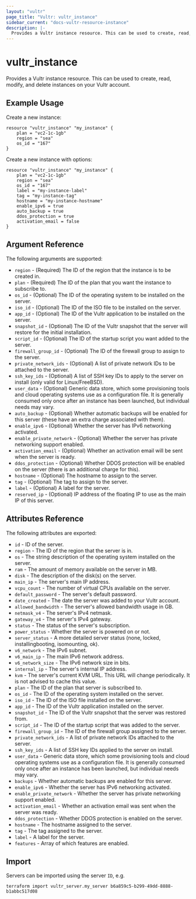 ```yaml
---
layout: "vultr"
page_title: "Vultr: vultr_instance"
sidebar_current: "docs-vultr-resource-instance"
description: |-
  Provides a Vultr instance resource. This can be used to create, read, modify, and delete instances on your Vultr account.
---
```


# vultr_instance

Provides a Vultr instance resource. This can be used to create, read, modify, and delete instances on your Vultr account.

## Example Usage

Create a new instance:

```hcl
resource "vultr_instance" "my_instance" {
	plan = "vc2-1c-1gb"
	region = "sea"
	os_id = "167"
}
```

Create a new instance with options:

```hcl
resource "vultr_instance" "my_instance" {
	plan = "vc2-1c-1gb"
	region = "sea"
	os_id = "167"
	label = "my-instance-label"
	tag = "my-instance-tag"
	hostname = "my-instance-hostname"
	enable_ipv6 = true
	auto_backup = true
	ddos_protection = true
	activation_email = false
}
```

## Argument Reference

The following arguments are supported:

* `region` - (Required) The ID of the region that the instance is to be created in.
* `plan` - (Required) The ID of the plan that you want the instance to subscribe to.
* `os_id` - (Optional) The ID of the operating system to be installed on the server.
* `iso_id` - (Optional) The ID of the ISO file to be installed on the server.
* `app_id` - (Optional) The ID of the Vultr application to be installed on the server.
* `snapshot_id` - (Optional) The ID of the Vultr snapshot that the server will restore for the initial installation. 
* `script_id` - (Optional) The ID of the startup script you want added to the server.
* `firewall_group_id` - (Optional) The ID of the firewall group to assign to the server.
* `private_network_ids` - (Optional) A list of private network IDs to be attached to the server.
* `ssh_key_ids` - (Optional) A list of SSH key IDs to apply to the server on install (only valid for Linux/FreeBSD).
* `user_data` - (Optional) Generic data store, which some provisioning tools and cloud operating systems use as a configuration file. It is generally consumed only once after an instance has been launched, but individual needs may vary.
* `auto_backup` - (Optional) Whether automatic backups will be enabled for this server (these have an extra charge associated with them).
* `enable_ipv6` - (Optional) Whether the server has IPv6 networking activated.
* `enable_private_network` - (Optional) Whether the server has private networking support enabled.
* `activation_email` - (Optional) Whether an activation email will be sent when the server is ready.
* `ddos_protection` - (Optional) Whether DDOS protection will be enabled on the server (there is an additional charge for this).
* `hostname` - (Optional) The hostname to assign to the server.
* `tag` - (Optional) The tag to assign to the server.
* `label` - (Optional) A label for the server.
* `reserved_ip` - (Optional) IP address of the floating IP to use as the main IP of this server.

## Attributes Reference

The following attributes are exported:

* `id` - ID of the server.
* `region` - The ID of the region that the server is in.
* `os` - The string description of the operating system installed on the server.
* `ram` - The amount of memory available on the server in MB.
* `disk` - The description of the disk(s) on the server.
* `main_ip` - The server's main IP address.
* `vcpu_count` - The number of virtual CPUs available on the server.
* `default_password` - The server's default password.
* `date_created` - The date the server was added to your Vultr account.
* `allowed_bandwidth` - The server's allowed bandwidth usage in GB.
* `netmask_v4` - The server's IPv4 netmask.
* `gateway_v4` - The server's IPv4 gateway.
* `status` - The status of the server's subscription.
* `power_status` - Whether the server is powered on or not.
* `server_status` - A more detailed server status (none, locked, installingbooting, isomounting, ok).
* `v6_network` - The IPv6 subnet.
* `v6_main_ip` - The main IPv6 network address.
* `v6_network_size` - The IPv6 network size in bits.
* `internal_ip` - The server's internal IP address.
* `kvm` - The server's current KVM URL. This URL will change periodically. It is not advised to cache this value.
* `plan` - The ID of the plan that server is subscribed to.
* `os_id` - The ID of the operating system installed on the server.
* `iso_id` - The ID of the ISO file installed on the server.
* `app_id` - The ID of the Vultr application installed on the server.
* `snapshot_id` - The ID of the Vultr snapshot that the server was restored from.
* `script_id` - The ID of the startup script that was added to the server.
* `firewall_group_id` - The ID of the firewall group assigned to the server.
* `private_network_ids` - A list of private network IDs attached to the server.
* `ssh_key_ids` - A list of SSH key IDs applied to the server on install.
* `user_data` - Generic data store, which some provisioning tools and cloud operating systems use as a configuration file. It is generally consumed only once after an instance has been launched, but individual needs may vary.
* `backups` - Whether automatic backups are enabled for this server.
* `enable_ipv6` - Whether the server has IPv6 networking activated.
* `enable_private_network` - Whether the server has private networking support enabled.
* `activation_email` - Whether an activation email was sent when the server was ready.
* `ddos_protection` - Whether DDOS protection is enabled on the server.
* `hostname` - The hostname assigned to the server.
* `tag` - The tag assigned to the server.
* `label` - A label for the server.
* `features` - Array of which features are enabled.

## Import

Servers can be imported using the server `ID`, e.g.

```
terraform import vultr_server.my_server b6a859c5-b299-49dd-8888-b1abbc517d08
```
